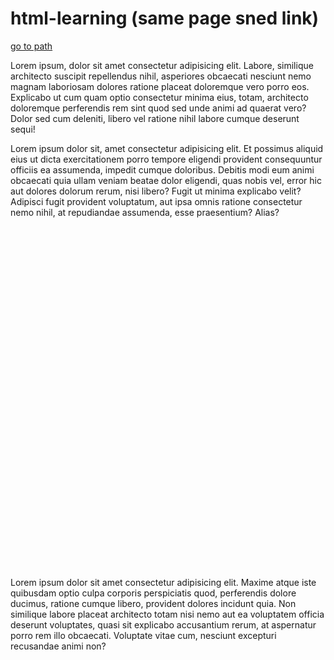 # html-learning   (same page sned link)


<!DOCTYPE html>
<html lang="en">
<head>
    <meta charset="UTF-8">
    <meta name="viewport" content="width=device-width, initial-scale=1.0">
    <title>Document</title>
</head>
<body>
    <a href="#path">go to path</a>
      <p>Lorem ipsum, dolor sit amet consectetur adipisicing elit. Labore, similique architecto suscipit repellendus nihil, asperiores obcaecati nesciunt nemo magnam laboriosam dolores ratione placeat doloremque vero porro eos. Explicabo ut cum quam optio consectetur minima eius, totam, architecto doloremque perferendis rem sint quod sed unde animi ad quaerat vero? Dolor sed cum deleniti, libero vel ratione nihil labore cumque deserunt sequi!</p>
     <p>Lorem ipsum dolor sit, amet consectetur adipisicing elit. Et possimus aliquid eius ut dicta exercitationem porro tempore eligendi provident consequuntur officiis ea assumenda, impedit cumque doloribus. Debitis modi eum animi obcaecati quia ullam veniam beatae dolor eligendi, quas nobis vel, error hic aut dolores dolorum rerum, nisi libero? Fugit ut minima explicabo velit? Adipisci fugit provident voluptatum, aut ipsa omnis ratione consectetur nemo nihil, at repudiandae assumenda, esse praesentium? Alias?</p> <br><br><br><br><br><br><br><br><br><br><br><br><br><br><br><br><br><br><br><br><br><br><br><br><br><br><br><br><br><br><br><br><br>
     <pi id="path">Lorem ipsum dolor sit amet consectetur adipisicing elit. Maxime atque iste quibusdam optio culpa corporis perspiciatis quod, perferendis dolore ducimus, ratione cumque libero, provident dolores incidunt quia. Non similique labore placeat architecto totam nisi nemo aut ea voluptatem officia deserunt voluptates, quasi sit explicabo accusantium rerum, at aspernatur porro rem illo obcaecati. Voluptate vitae cum, nesciunt excepturi recusandae animi non?</pi> <br>
   
</body>
</html>
